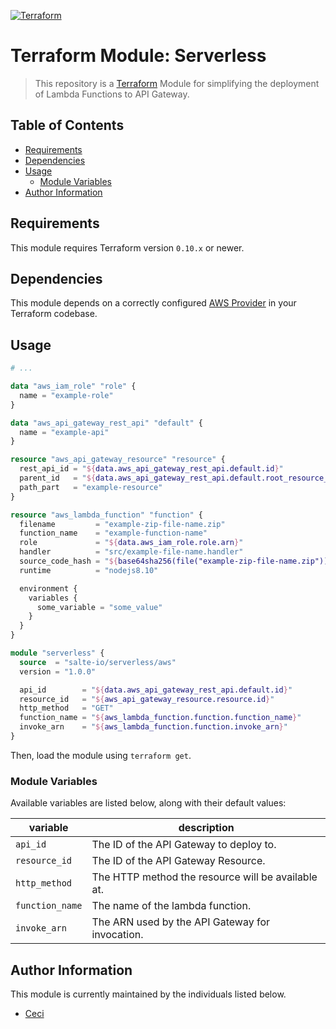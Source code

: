 [![Terraform](https://img.shields.io/badge/terraform-published-blue.svg)](https://registry.terraform.io/modules/salte-io/serverless/aws)

# Terraform Module: Serverless

> This repository is a [Terraform](https://terraform.io/) Module for simplifying the deployment of Lambda Functions to API Gateway.

## Table of Contents

* [Requirements](#requirements)
* [Dependencies](#dependencies)
* [Usage](#usage)
  * [Module Variables](#module-variables)
* [Author Information](#author-information)

## Requirements

This module requires Terraform version `0.10.x` or newer.

## Dependencies

This module depends on a correctly configured [AWS Provider](https://www.terraform.io/docs/providers/aws/index.html) in your Terraform codebase.

## Usage

```tf
# ...

data "aws_iam_role" "role" {
  name = "example-role"
}

data "aws_api_gateway_rest_api" "default" {
  name = "example-api"
}

resource "aws_api_gateway_resource" "resource" {
  rest_api_id = "${data.aws_api_gateway_rest_api.default.id}"
  parent_id   = "${data.aws_api_gateway_rest_api.default.root_resource_id}"
  path_part   = "example-resource"
}

resource "aws_lambda_function" "function" {
  filename         = "example-zip-file-name.zip"
  function_name    = "example-function-name"
  role             = "${data.aws_iam_role.role.arn}"
  handler          = "src/example-file-name.handler"
  source_code_hash = "${base64sha256(file("example-zip-file-name.zip"))}"
  runtime          = "nodejs8.10"

  environment {
    variables {
      some_variable = "some_value"
    }
  }
}

module "serverless" {
  source  = "salte-io/serverless/aws"
  version = "1.0.0"

  api_id        = "${data.aws_api_gateway_rest_api.default.id}"
  resource_id   = "${aws_api_gateway_resource.resource.id}"
  http_method   = "GET"
  function_name = "${aws_lambda_function.function.function_name}"
  invoke_arn    = "${aws_lambda_function.function.invoke_arn}"
}
```

Then, load the module using `terraform get`.

### Module Variables

Available variables are listed below, along with their default values:

| variable | description |
| -------- | ----------- |
| `api_id` | The ID of the API Gateway to deploy to. |
| `resource_id` | The ID of the API Gateway Resource. |
| `http_method` | The HTTP method the resource will be available at. |
| `function_name` | The name of the lambda function. |
| `invoke_arn` | The ARN used by the API Gateway for invocation. |

## Author Information

This module is currently maintained by the individuals listed below.

* [Ceci](https://github.com/cecilia-sanare)
